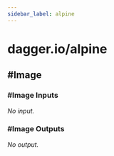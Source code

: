 ```yaml
---
sidebar_label: alpine
---
```


# dagger.io/alpine

## #Image

### #Image Inputs

_No input._

### #Image Outputs

_No output._
